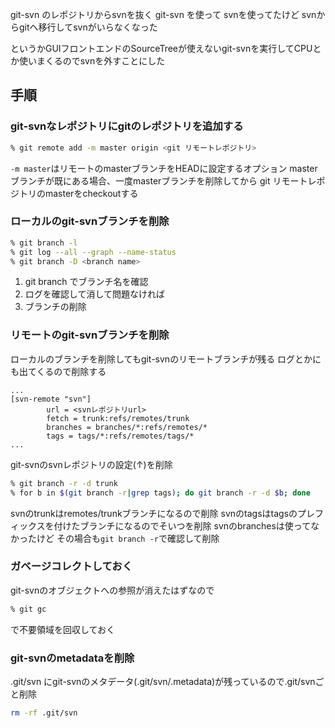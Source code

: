 git-svn のレポジトリからsvnを抜く
git-svn を使って svnを使ってたけど svnからgitへ移行してsvnがいらなくなった

というかGUIフロントエンドのSourceTreeが使えないgit-svnを実行してCPUとか使いまくるのでsvnを外すことにした

## 手順

### git-svnなレポジトリにgitのレポジトリを追加する

```sh
% git remote add -m master origin <git リモートレポジトリ> 
```

`-m master`はリモートのmasterブランチをHEADに設定するオプション
master ブランチが既にある場合、一度masterブランチを削除してから
git リモートレポジトリのmasterをcheckoutする

### ローカルのgit-svnブランチを削除

```sh
% git branch -l
% git log --all --graph --name-status
% git branch -D <branch name>
```

1. git branch でブランチ名を確認
1. ログを確認して消して問題なければ
1. ブランチの削除

### リモートのgit-svnブランチを削除
ローカルのブランチを削除してもgit-svnのリモートブランチが残る
ログとかにも出てくるので削除する

```.git/config
...
[svn-remote "svn"]
        url = <svnレポジトリurl>
        fetch = trunk:refs/remotes/trunk
        branches = branches/*:refs/remotes/*
        tags = tags/*:refs/remotes/tags/*
...
```

git-svnのsvnレポジトリの設定(↑)を削除

```sh
% git branch -r -d trunk
% for b in $(git branch -r|grep tags); do git branch -r -d $b; done 
```
svnのtrunkはremotes/trunkブランチになるので削除
svnのtagsはtagsのプレフィックスを付けたブランチになるのでそいつを削除
svnのbranchesは使ってなかったけど その場合も`git branch -r`で確認して削除

### ガベージコレクトしておく
git-svnのオブジェクトへの参照が消えたはずなので

```sh
% git gc
```

で不要領域を回収しておく

### git-svnのmetadataを削除

.git/svn にgit-svnのメタデータ(.git/svn/.metadata)が残っているので.git/svnごと削除

```sh
rm -rf .git/svn
```
